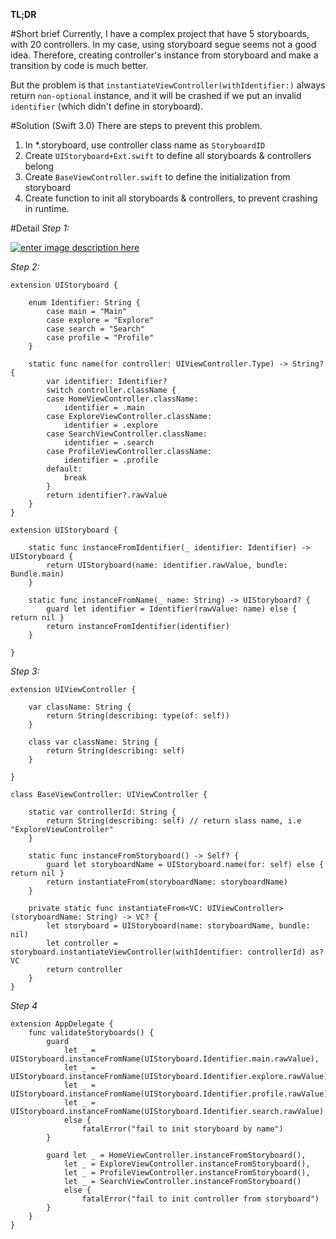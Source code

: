 **TL;DR**

#Short brief 
Currently, I have a complex project that have 5 storyboards, with 20 controllers. In my case, using storyboard segue seems not a good idea. Therefore, creating controller's instance from storyboard and make a transition by code is much better. 

But the problem is that `instantiateViewController(withIdentifier:)` always return `non-optional` instance, and it will be crashed if we put an invalid `identifier` (which didn't define in storyboard).

#Solution (Swift 3.0)
There are steps to prevent this problem.

   1. In *.storyboard, use controller class name as `StoryboardID`
   2. Create `UIStoryboard+Ext.swift` to define all storyboards &    controllers belong
   3. Create `BaseViewController.swift` to define the initialization from storyboard
   4. Create function to init all storyboards & controllers, to prevent crashing in runtime.

#Detail
*Step 1:*

[![enter image description here][1]][1]

*Step 2:*

    extension UIStoryboard {
        
        enum Identifier: String {
            case main = "Main"
            case explore = "Explore"
            case search = "Search"
            case profile = "Profile"
        }
        
        static func name(for controller: UIViewController.Type) -> String? {
            var identifier: Identifier?
            switch controller.className {
            case HomeViewController.className:
                identifier = .main
            case ExploreViewController.className:
                identifier = .explore
            case SearchViewController.className:
                identifier = .search
            case ProfileViewController.className:
                identifier = .profile
            default:
                break
            }
            return identifier?.rawValue
        }
    }
    
    extension UIStoryboard {
    
        static func instanceFromIdentifier(_ identifier: Identifier) -> UIStoryboard {
            return UIStoryboard(name: identifier.rawValue, bundle: Bundle.main)
        }
        
        static func instanceFromName(_ name: String) -> UIStoryboard? {
            guard let identifier = Identifier(rawValue: name) else { return nil }
            return instanceFromIdentifier(identifier)
        }
        
    }

*Step 3:*

    extension UIViewController {
        
        var className: String {
            return String(describing: type(of: self))
        }
        
        class var className: String {
            return String(describing: self)
        }
        
    }
    
    class BaseViewController: UIViewController {
        
        static var controllerId: String {
            return String(describing: self) // return slass name, i.e "ExploreViewController"
        }
        
        static func instanceFromStoryboard() -> Self? {
            guard let storyboardName = UIStoryboard.name(for: self) else { return nil }
            return instantiateFrom(storyboardName: storyboardName)
        }
        
        private static func instantiateFrom<VC: UIViewController>(storyboardName: String) -> VC? {
            let storyboard = UIStoryboard(name: storyboardName, bundle: nil)
            let controller = storyboard.instantiateViewController(withIdentifier: controllerId) as? VC
            return controller
        }
    }

*Step 4*

    extension AppDelegate {
        func validateStoryboards() {
            guard
                let _ = UIStoryboard.instanceFromName(UIStoryboard.Identifier.main.rawValue),
                let _ = UIStoryboard.instanceFromName(UIStoryboard.Identifier.explore.rawValue),
                let _ = UIStoryboard.instanceFromName(UIStoryboard.Identifier.profile.rawValue),
                let _ = UIStoryboard.instanceFromName(UIStoryboard.Identifier.search.rawValue)
                else {
                    fatalError("fail to init storyboard by name")
            }
            
            guard let _ = HomeViewController.instanceFromStoryboard(),
                let _ = ExploreViewController.instanceFromStoryboard(),
                let _ = ProfileViewController.instanceFromStoryboard(),
                let _ = SearchViewController.instanceFromStoryboard()
                else {
                    fatalError("fail to init controller from storyboard")
            }
        }
    }


  [1]: https://i.stack.imgur.com/JsBIk.png
